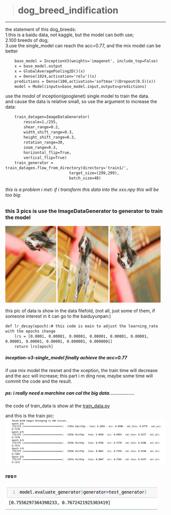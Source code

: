 > # dog_breed_indification
---
the statement of this dog_breeds:  
  1.this is a baidu data, not kaggle, but the model can both use;  
  2.100 breeds of dog;  
  3.use the single_model can reach the acc=0.77, and the mix model can be better  
    
        base_model = InceptionV3(weights='imagenet', include_top=False)
        x = base_model.output
        x = GlobalAveragePooling2D()(x) 
        x = Dense(1024,activation='relu')(x)
        predictions = Dense(100,activation='softmax')(Dropout(0.5)(x))
        model = Model(inputs=base_model.input,outputs=predictions)
  
use the modol of inception(googlenet) single model to train the data.  
and cause the data is relative small, so use the argument to increase the data: 

		train_datagen=ImageDataGenerator(    
			rescale=1./255,
			shear_range=0.2,
			width_shift_range=0.3,
			height_shift_range=0.3,
			rotation_range=30,
			zoom_range=0.3,
			horizontal_flip=True,
			vertical_flip=True)
		train_generator = train_datagen.flow_from_directory(directory='train1/',
								target_size=(299,299),  
								batch_size=48)

###### this is a problem i met: if i transform this data into the xxx.npy this will be too big:   
   
 ### this 3 pics is use the ImageDataGenerator to generator to train the model

 ![the_pic_1](https://github.com/frank-xman/dog_breed_indification/blob/master/data/2_0_2665.jpg)
 ![the_pic_2](https://github.com/frank-xman/dog_breed_indification/blob/master/data/2_0_614.jpg)
 ![the_pic_3](https://github.com/frank-xman/dog_breed_indification/blob/master/data/2_0_8728.jpg)

this pic of data is show in the data filefold, (not all, just some of them, if someone interest in it can go to the baiduyunpan:)
  
  
	def lr_decay(epoch):# this code is main to adjust the learning_rate with the epochs change
	    lrs = [0.0001, 0.00001, 0.00001, 0.00001, 0.00001, 0.00001, 0.00001, 0.00001, 0.00001, 0.000001, 0.0000001]
	    return lrs[epoch]
	    
##### inception-v3-single_model finally achieve the acc=0.77   
if use mix model the resnet and the xception, the train time will decrease and the acc will increase;
this part i m ding now, maybe some time will commit the code and the result.
##### ps: i really need a marchine can cal the big data.................
the code of train_data is show at the [train_data.py](https://github.com/frank-xman/dog_breed_indification/blob/master/train_data.py)

and this is the train pic:  
![train](https://github.com/frank-xman/dog_breed_indification/blob/master/training.jpg)
  
### res=
![res](https://github.com/frank-xman/dog_breed_indification/blob/master/res_acc.jpg)


	    



	
